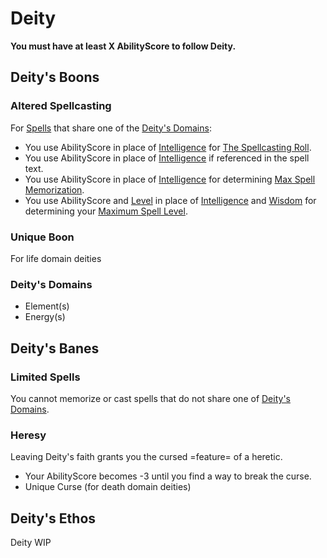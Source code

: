 # Deity
**You must have at least X AbilityScore to follow Deity.**
## Deity's Boons
### Altered Spellcasting
For [Spells](../../../Spells.md) that share one of the [Deity's Domains](Deity%20Template.md#Deity's%20Domains):
- You use AbilityScore in place of [Intelligence](../../../../Player%20Characters/Chosen%20Statistics/Intelligence.md) for [The Spellcasting Roll](../../../Spellcasting.md#The%20Spellcasting%20Roll).
- You use AbilityScore in place of [Intelligence](../../../../Player%20Characters/Chosen%20Statistics/Intelligence.md) if referenced in the spell text.
- You use AbilityScore in place of [Intelligence](../../../../Player%20Characters/Chosen%20Statistics/Intelligence.md) for determining [Max Spell Memorization](../../../Spell%20Memorization.md).
- You use AbilityScore and [Level](../../../../Player%20Characters/Derived%20Statistics/Level.md) in place of [Intelligence](../../../../Player%20Characters/Chosen%20Statistics/Intelligence.md) and [Wisdom](../../../../Player%20Characters/Chosen%20Statistics/Wisdom.md) for determining your [Maximum Spell Level](../../../Spell%20Level.md#Max%20Spell%20Level).
### Unique Boon
For life domain deities
### Deity's Domains
- Element(s)
- Energy(s)
## Deity's Banes
### Limited Spells
You cannot memorize or cast spells that do not share one of [Deity's Domains](Deity%20Template.md#Deity's%20Domains).
### Heresy
Leaving Deity's faith grants you the cursed =feature= of a heretic.
- Your AbilityScore becomes -3 until you find a way to break the curse.
- Unique Curse (for death domain deities)
## Deity's Ethos
Deity WIP